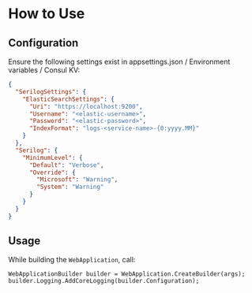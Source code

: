 # How to Use

## Configuration

Ensure the following settings exist in appsettings.json / Environment variables / Consul KV:

```json
{
  "SerilogSettings": {
    "ElasticSearchSettings": {
      "Uri": "https://localhost:9200",
      "Username": "<elastic-username>",
      "Password": "<elastic-password>",
      "IndexFormat": "logs-<service-name>-{0:yyyy.MM}"
    }
  },
  "Serilog": {
    "MinimumLevel": {
      "Default": "Verbose",
      "Override": {
        "Microsoft": "Warning",
        "System": "Warning"
      }
    }
  }
}
```

## Usage

While building the `WebApplication`, call:

```
WebApplicationBuilder builder = WebApplication.CreateBuilder(args);
builder.Logging.AddCoreLogging(builder.Configuration);
```
